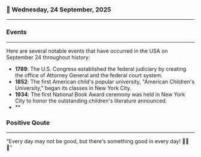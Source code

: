 ### 📅 Wednesday, 24 September, 2025
------
### Events
------
Here are several notable events that have occurred in the USA on September 24 throughout history:

- **1789**: The U.S. Congress established the federal judiciary by creating the office of Attorney General and the federal court system.
- **1852**: The first American child's popular university, "American Children's University," began its classes in New York City.
- **1934**: The first National Book Award ceremony was held in New York City to honor the outstanding children's literature announced.
- **
### Positive Qoute
------
"Every day may not be good, but there's something good in every day! 🌟😊✨"
